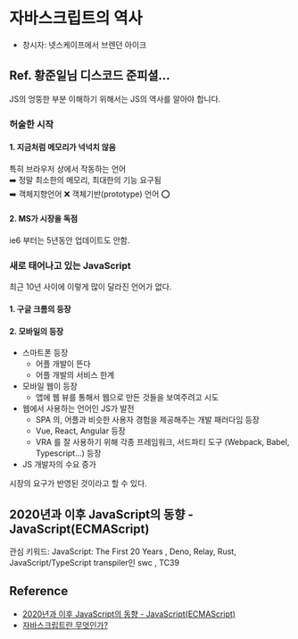 # 자바스크립트의 역사

- 창시자: 넷스케이프에서 브렌던 아이크

## Ref. 황준일님 디스코드 준피셜...
JS의 엉뚱한 부분 이해하기 위해서는 JS의 역사를 알아야 합니다.

### 허술한 시작

#### 1. 지금처럼 메모리가 넉넉치 않음

특히 브라우저 상에서 작동하는 언어     
:arrow_right: 정말 최소한의 메모리, 최대한의 기능 요구됨      
:arrow_right: 객체지향언어 :x: 객체기반(prototype) 언어 :o: 

#### 2. MS가 시장을 독점
ie6 부터는 5년동안 업데이트도 안함.

### 새로 태어나고 있는 JavaScript
최근 10년 사이에 이렇게 많이 달라진 언어가 없다.

#### 1. 구글 크롬의 등장
#### 2. 모바일의 등장
- 스마트폰 등장
    - 어플 개발이 뜬다
    - 어플 개발의 서비스 한계 
- 모바일 웹이 등장 
    - 앱에 웹 뷰를 통해서 웹으로 만든 것들을 보여주려고 시도
- 웹에서 사용하는 언어인 JS가 발전
    - SPA 의, 어플과 비슷한 사용자 경험을 제공해주는 개발 패러다임 등장
    - Vue, React, Angular 등장
    - VRA 를 잘 사용하기 위해 각종 프레임워크, 서드파티 도구 (Webpack, Babel, Typescript...) 등장
- JS 개발자의 수요 증가

시장의 요구가 반영된 것이라고 할 수 있다.

## 2020년과 이후 JavaScript의 동향 - JavaScript(ECMAScript)
관심 키워드: JavaScript: The First 20 Years
, Deno, Relay,   Rust, JavaScript/TypeScript transpiler인 swc
, TC39

 

Reference
--
- [2020년과 이후 JavaScript의 동향 - JavaScript(ECMAScript)
](https://d2.naver.com/helloworld/4268738)
- [자바스크립트란 무엇인가?](https://coding-factory.tistory.com/193)


